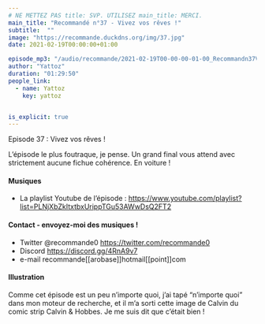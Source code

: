 ```yaml
---
# NE METTEZ PAS title: SVP. UTILISEZ main_title: MERCI.
main_title: "Recommandé n°37 - Vivez vos rêves !"
subtitle:  ""
image: "https://recommande.duckdns.org/img/37.jpg"
date: 2021-02-19T00:00:00+01:00

episode_mp3: "/audio/recommande/2021-02-19T00-00-00-01-00_Recommandn37Vivezvosrves.mp3"
author: "Yattoz"
duration: "01:29:50"
people_link: 
  - name: Yattoz
    key: yattoz


is_explicit: true
---
```


<PodcastHeader/>

<!-- ECRIRE LA DESCRIPTION DE L'EPISODE SOUS CETTE LIGNE -->


 Episode 37 : Vivez vos rêves ! 

<p>L’épisode le plus foutraque, je pense. Un grand final vous attend avec strictement aucune fichue cohérence. En voiture !</p>

<h4>Musiques</h4>

<ul>
  <li>La playlist Youtube de l’épisode : <a href="https://www.youtube.com/playlist?list=PLNjXbZkItxtbxUrippTGu53AWwDsQ2FT2" rel="nofollow">https://www.youtube.com/playlist?list=PLNjXbZkItxtbxUrippTGu53AWwDsQ2FT2</a></li>
</ul>

<h4>Contact - envoyez-moi des musiques !</h4>

<ul>
  <li>Twitter @recommande0 <a href="https://twitter.com/recommande0" rel="nofollow">https://twitter.com/recommande0</a></li>
  <li>Discord <a href="https://discord.gg/4RnA9v7" rel="nofollow">https://discord.gg/4RnA9v7</a></li>
  <li>e-mail recommande[[arobase]]hotmail[[point]]com</li>
</ul>

<h4>Illustration</h4>

<p>Comme cet épisode est un peu n’importe quoi, j’ai tapé “n’importe quoi” dans mon moteur de recherche, et il m’a sorti cette image de Calvin du comic strip Calvin &amp; Hobbes. Je me suis dit que c’était bien !</p>


